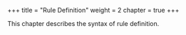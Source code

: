 +++
title = "Rule Definition"
weight = 2
chapter = true
+++

This chapter describes the syntax of rule definition.
